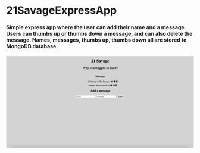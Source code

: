 # 21SavageExpressApp

#### Simple express app where the user can add their name and a message. Users can thumbs up or thumbs down a message, and can also delete the message. Names, messages, thumbs up, thumbs down all are stored to MongoDB database. 

<img src="https://github.com/daphnyemily/21SavageExpressApp/blob/main/public/Screen%20Shot%202021-10-23%20at%206.16.59%20PM.png">
